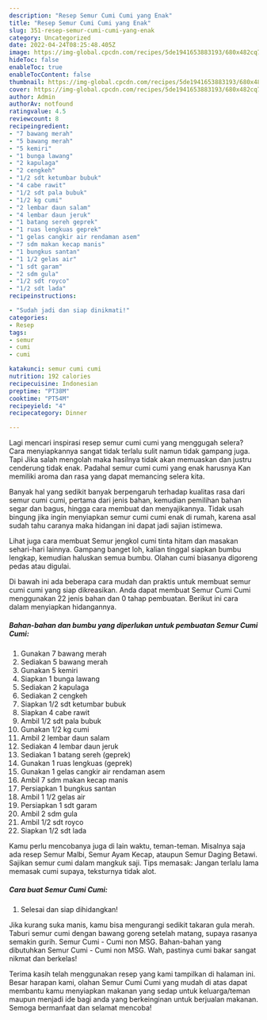 ```yaml
---
description: "Resep Semur Cumi Cumi yang Enak"
title: "Resep Semur Cumi Cumi yang Enak"
slug: 351-resep-semur-cumi-cumi-yang-enak
category: Uncategorized
date: 2022-04-24T08:25:48.405Z
image: https://img-global.cpcdn.com/recipes/5de1941653883193/680x482cq70/semur-cumi-cumi-foto-resep-utama.jpg
hideToc: false
enableToc: true
enableTocContent: false
thumbnail: https://img-global.cpcdn.com/recipes/5de1941653883193/680x482cq70/semur-cumi-cumi-foto-resep-utama.jpg
cover: https://img-global.cpcdn.com/recipes/5de1941653883193/680x482cq70/semur-cumi-cumi-foto-resep-utama.jpg
author: Admin
authorAv: notfound
ratingvalue: 4.5
reviewcount: 8
recipeingredient:
- "7 bawang merah"
- "5 bawang merah"
- "5 kemiri"
- "1 bunga lawang"
- "2 kapulaga"
- "2 cengkeh"
- "1/2 sdt ketumbar bubuk"
- "4 cabe rawit"
- "1/2 sdt pala bubuk"
- "1/2 kg cumi"
- "2 lembar daun salam"
- "4 lembar daun jeruk"
- "1 batang sereh geprek"
- "1 ruas lengkuas geprek"
- "1 gelas cangkir air rendaman asem"
- "7 sdm makan kecap manis"
- "1 bungkus santan"
- "1 1/2 gelas air"
- "1 sdt garam"
- "2 sdm gula"
- "1/2 sdt royco"
- "1/2 sdt lada"
recipeinstructions:

- "Sudah jadi dan siap dinikmati!"
categories:
- Resep
tags:
- semur
- cumi
- cumi

katakunci: semur cumi cumi 
nutrition: 192 calories
recipecuisine: Indonesian
preptime: "PT38M"
cooktime: "PT54M"
recipeyield: "4"
recipecategory: Dinner

---
```



Lagi mencari inspirasi resep semur cumi cumi yang menggugah selera? Cara menyiapkannya sangat tidak terlalu sulit namun tidak gampang juga. Tapi Jika salah mengolah maka hasilnya tidak akan memuaskan dan justru cenderung tidak enak. Padahal semur cumi cumi yang enak harusnya Kan memiliki aroma dan rasa yang dapat memancing selera kita.


Banyak hal yang sedikit banyak berpengaruh terhadap kualitas rasa dari semur cumi cumi, pertama dari jenis bahan, kemudian pemilihan bahan segar dan bagus, hingga cara membuat dan menyajikannya. Tidak usah bingung jika ingin menyiapkan semur cumi cumi enak di rumah, karena asal sudah tahu caranya maka hidangan ini dapat jadi sajian istimewa.

Lihat juga cara membuat Semur jengkol cumi tinta hitam dan masakan sehari-hari lainnya. Gampang banget loh, kalian tinggal siapkan bumbu lengkap, kemudian haluskan semua bumbu. Olahan cumi biasanya digoreng pedas atau digulai.


Di bawah ini ada beberapa cara mudah dan praktis untuk membuat semur cumi cumi yang siap dikreasikan. Anda dapat membuat Semur Cumi Cumi menggunakan 22 jenis bahan dan 0 tahap pembuatan. Berikut ini cara dalam menyiapkan hidangannya.

<!--inarticleads1-->

##### Bahan-bahan dan bumbu yang diperlukan untuk pembuatan Semur Cumi Cumi:

1. Gunakan 7 bawang merah
1. Sediakan 5 bawang merah
1. Gunakan 5 kemiri
1. Siapkan 1 bunga lawang
1. Sediakan 2 kapulaga
1. Sediakan 2 cengkeh
1. Siapkan 1/2 sdt ketumbar bubuk
1. Siapkan 4 cabe rawit
1. Ambil 1/2 sdt pala bubuk
1. Gunakan 1/2 kg cumi
1. Ambil 2 lembar daun salam
1. Sediakan 4 lembar daun jeruk
1. Sediakan 1 batang sereh (geprek)
1. Gunakan 1 ruas lengkuas (geprek)
1. Gunakan 1 gelas cangkir air rendaman asem
1. Ambil 7 sdm makan kecap manis
1. Persiapkan 1 bungkus santan
1. Ambil 1 1/2 gelas air
1. Persiapkan 1 sdt garam
1. Ambil 2 sdm gula
1. Ambil 1/2 sdt royco
1. Siapkan 1/2 sdt lada


Kamu perlu mencobanya juga di lain waktu, teman-teman. Misalnya saja ada resep Semur Malbi, Semur Ayam Kecap, ataupun Semur Daging Betawi. Sajikan semur cumi dalam mangkuk saji. Tips memasak: Jangan terlalu lama memasak cumi supaya, teksturnya tidak alot. 

<!--inarticleads2-->

##### Cara buat Semur Cumi Cumi:


1. Selesai dan siap dihidangkan!

Jika kurang suka manis, kamu bisa mengurangi sedikit takaran gula merah. Taburi semur cumi dengan bawang goreng setelah matang, supaya rasanya semakin gurih. Semur Cumi - Cumi non MSG. Bahan-bahan yang dibutuhkan Semur Cumi - Cumi non MSG. Wah, pastinya cumi bakar sangat nikmat dan berkelas! 

Terima kasih telah menggunakan resep yang kami tampilkan di halaman ini. Besar harapan kami, olahan Semur Cumi Cumi yang mudah di atas dapat membantu kamu menyiapkan makanan yang sedap untuk keluarga/teman maupun menjadi ide bagi anda yang berkeinginan untuk berjualan makanan. Semoga bermanfaat dan selamat mencoba!
